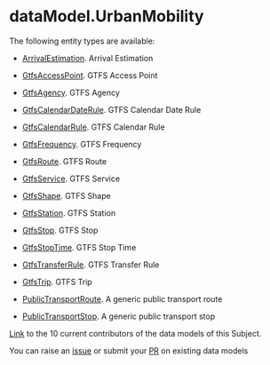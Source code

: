 # dataModel.UrbanMobility

The following entity types are available:
- [ArrivalEstimation](https://smart-data-models.github.io/dataModel.UrbanMobility/ArrivalEstimation/README.md
). Arrival Estimation

- [GtfsAccessPoint](https://smart-data-models.github.io/dataModel.UrbanMobility/GtfsAccessPoint/README.md
). GTFS Access Point

- [GtfsAgency](https://smart-data-models.github.io/dataModel.UrbanMobility/GtfsAgency/README.md
). GTFS Agency

- [GtfsCalendarDateRule](https://smart-data-models.github.io/dataModel.UrbanMobility/GtfsCalendarDateRule/README.md
). GTFS Calendar Date Rule

- [GtfsCalendarRule](https://smart-data-models.github.io/dataModel.UrbanMobility/GtfsCalendarRule/README.md
). GTFS Calendar Rule

- [GtfsFrequency](https://smart-data-models.github.io/dataModel.UrbanMobility/GtfsFrequency/README.md
). GTFS Frequency

- [GtfsRoute](https://smart-data-models.github.io/dataModel.UrbanMobility/GtfsRoute/README.md
). GTFS Route

- [GtfsService](https://smart-data-models.github.io/dataModel.UrbanMobility/GtfsService/README.md
). GTFS Service

- [GtfsShape](https://smart-data-models.github.io/dataModel.UrbanMobility/GtfsShape/README.md
). GTFS Shape

- [GtfsStation](https://smart-data-models.github.io/dataModel.UrbanMobility/GtfsStation/README.md
). GTFS Station

- [GtfsStop](https://smart-data-models.github.io/dataModel.UrbanMobility/GtfsStop/README.md
). GTFS Stop

- [GtfsStopTime](https://smart-data-models.github.io/dataModel.UrbanMobility/GtfsStopTime/README.md
). GTFS Stop Time

- [GtfsTransferRule](https://smart-data-models.github.io/dataModel.UrbanMobility/GtfsTransferRule/README.md
). GTFS Transfer Rule

- [GtfsTrip](https://smart-data-models.github.io/dataModel.UrbanMobility/GtfsTrip/README.md
). GTFS Trip

- [PublicTransportRoute](https://smart-data-models.github.io/dataModel.UrbanMobility/PublicTransportRoute/README.md
). A generic public transport route

- [PublicTransportStop](https://smart-data-models.github.io/dataModel.UrbanMobility/PublicTransportStop/README.md
). A generic public transport stop


[Link](https://smart-data-models.github.io/dataModel.UrbanMobility/CONTRIBUTORS.yaml) to the 10 current contributors of the data models of this Subject.

You can raise an [issue](https://github.com/smart-data-models/dataModel.UrbanMobility/issues) or submit your [PR](https://github.com/smart-data-models/dataModel.UrbanMobility/pulls) on existing data models


